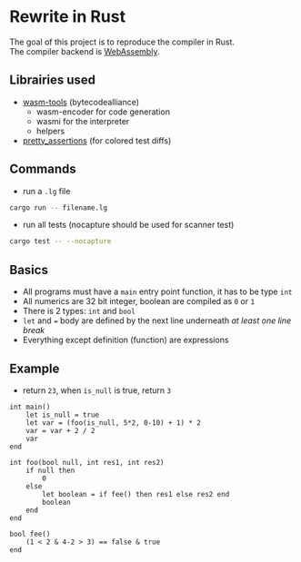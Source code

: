 # Rewrite in Rust

The goal of this project is to reproduce the compiler in Rust. \
The compiler backend is [WebAssembly](https://webassembly.org/).

## Librairies used

- [wasm-tools](https://github.com/bytecodealliance/wasm-tools) (bytecodealliance) 
  - wasm-encoder for code generation 
  - wasmi for the interpreter
  - helpers
- [pretty_assertions](https://github.com/rust-pretty-assertions/rust-pretty-assertions) (for colored test diffs)

## Commands

- run a `.lg` file
```bash
cargo run -- filename.lg
```

- run all tests (nocapture should be used for scanner test)
```bash
cargo test -- --nocapture
```

## Basics

- All programs must have a `main` entry point function, it has to be type `int`
- All numerics are 32 bit integer, boolean are compiled as `0` or `1` 
- There is 2 types: `int` and `bool`
- `let` and `=` body are defined by the next line underneath *at least one line break*
- Everything except definition (function) are expressions


## Example

- return `23`, when `is_null` is true, return `3`
```
int main()
    let is_null = true
    let var = (foo(is_null, 5*2, 0-10) + 1) * 2
    var = var + 2 / 2
    var
end

int foo(bool null, int res1, int res2)
    if null then
        0
    else
        let boolean = if fee() then res1 else res2 end
        boolean
    end
end

bool fee()
    (1 < 2 & 4-2 > 3) == false & true 
end
```
